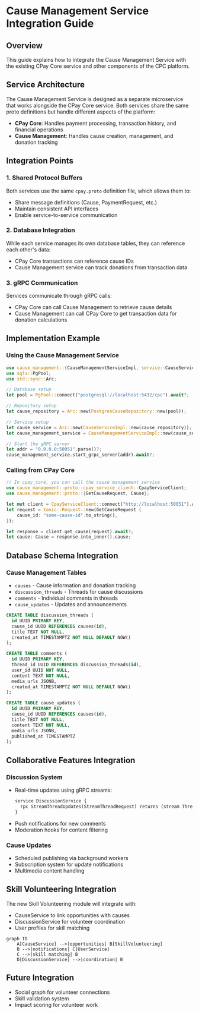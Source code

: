 # Cause Management Service Integration Guide

## Overview

This guide explains how to integrate the Cause Management Service with the existing CPay Core service and other components of the CPC platform.

## Service Architecture

The Cause Management Service is designed as a separate microservice that works alongside the CPay Core service. Both services share the same proto definitions but handle different aspects of the platform:

- **CPay Core**: Handles payment processing, transaction history, and financial operations
- **Cause Management**: Handles cause creation, management, and donation tracking

## Integration Points

### 1. Shared Protocol Buffers

Both services use the same `cpay.proto` definition file, which allows them to:
- Share message definitions (Cause, PaymentRequest, etc.)
- Maintain consistent API interfaces
- Enable service-to-service communication

### 2. Database Integration

While each service manages its own database tables, they can reference each other's data:
- CPay Core transactions can reference cause IDs
- Cause Management service can track donations from transaction data

### 3. gRPC Communication

Services communicate through gRPC calls:
- CPay Core can call Cause Management to retrieve cause details
- Cause Management can call CPay Core to get transaction data for donation calculations

## Implementation Example

### Using the Cause Management Service

```rust
use cause_management::{CauseManagementServiceImpl, service::CauseServiceImpl, repository::PostgresCauseRepository};
use sqlx::PgPool;
use std::sync::Arc;

// Database setup
let pool = PgPool::connect("postgresql://localhost:5432/cpc").await?;

// Repository setup
let cause_repository = Arc::new(PostgresCauseRepository::new(pool));

// Service setup
let cause_service = Arc::new(CauseServiceImpl::new(cause_repository));
let cause_management_service = CauseManagementServiceImpl::new(cause_service);

// Start the gRPC server
let addr = "0.0.0.0:50051".parse()?;
cause_management_service.start_grpc_server(addr).await?;
```

### Calling from CPay Core

```rust
// In cpay_core, you can call the cause management service
use cause_management::proto::cpay_service_client::CpayServiceClient;
use cause_management::proto::{GetCauseRequest, Cause};

let mut client = CpayServiceClient::connect("http://localhost:50051").await?;
let request = tonic::Request::new(GetCauseRequest {
    cause_id: "some-cause-id".to_string(),
});

let response = client.get_cause(request).await?;
let cause: Cause = response.into_inner().cause;
```

## Database Schema Integration

### Cause Management Tables
- `causes` - Cause information and donation tracking
- `discussion_threads` - Threads for cause discussions
- `comments` - Individual comments in threads
- `cause_updates` - Updates and announcements

```sql
CREATE TABLE discussion_threads (
  id UUID PRIMARY KEY,
  cause_id UUID REFERENCES causes(id),
  title TEXT NOT NULL,
  created_at TIMESTAMPTZ NOT NULL DEFAULT NOW()
);

CREATE TABLE comments (
  id UUID PRIMARY KEY,
  thread_id UUID REFERENCES discussion_threads(id),
  user_id UUID NOT NULL,
  content TEXT NOT NULL,
  media_urls JSONB,
  created_at TIMESTAMPTZ NOT NULL DEFAULT NOW()
);

CREATE TABLE cause_updates (
  id UUID PRIMARY KEY,
  cause_id UUID REFERENCES causes(id),
  title TEXT NOT NULL,
  content TEXT NOT NULL,
  media_urls JSONB,
  published_at TIMESTAMPTZ
);
```

## Collaborative Features Integration

### Discussion System
- Real-time updates using gRPC streams:
  ```protobuf
  service DiscussionService {
    rpc StreamThreadUpdates(StreamThreadRequest) returns (stream ThreadUpdate);
  }
  ```
- Push notifications for new comments
- Moderation hooks for content filtering

### Cause Updates
- Scheduled publishing via background workers
- Subscription system for update notifications
- Multimedia content handling

## Skill Volunteering Integration
The new Skill Volunteering module will integrate with:
- CauseService to link opportunities with causes
- DiscussionService for volunteer coordination
- User profiles for skill matching

```mermaid
graph TD
    A[CauseService] -->|opportunities| B[SkillVolunteering]
    B -->|notifications| C[UserService]
    C -->|skill matching| B
    D[DiscussionService] -->|coordination| B
```

## Future Integration
- Social graph for volunteer connections
- Skill validation system
- Impact scoring for volunteer work